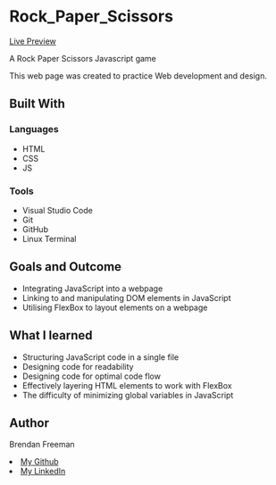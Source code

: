 # Rock_Paper_Scissors
<a href="https://brendanfreeman1.github.io/Rock_Paper_Scissors/"> Live Preview </a>
<p>A Rock Paper Scissors Javascript game</p>

<p>This web page was created to practice Web development and design.</p>

<h2>Built With</h2>
<h3>Languages</h3>
<ul>
 <li>HTML</li>
 <li>CSS</li>
 <li>JS</li>
</ul>

<h3> Tools </h3>
<ul>
 <li>Visual Studio Code</li>
 <li>Git</li>
 <li>GitHub</li>
 <li>Linux Terminal</li>
</ul>

<h2>Goals and Outcome</h2>
<ul>
 <li>Integrating JavaScript into a webpage</li>
 <li>Linking to and manipulating DOM elements in JavaScript</li>
 <li>Utilising FlexBox to layout elements on a webpage</li>
</ul>

<h2>What I learned</h2>
<ul>
 <li>Structuring JavaScript code in a single file</li>
 <li>Designing code for readability</li>
 <li>Designing code for optimal code flow</li>
 <li>Effectively layering HTML elements to work with FlexBox</li>
 <li>The difficulty of minimizing global variables in JavaScript</li> 
</ul>

<h2>Author</h2>
<p>Brendan Freeman</p>

<li><a href="https://github.com/BrendanFreeman1"> My Github </a></li>
<li><a href="https://linkedin.com/in/BrendanFreeman1"> My LinkedIn </a></li>
